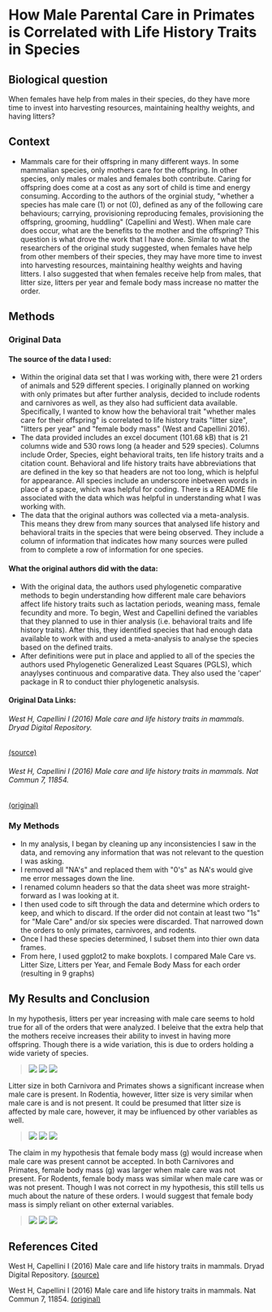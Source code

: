 # How Male Parental Care in Primates is Correlated with Life History Traits in Species
## Biological question
When females have help from males in their species, do they have more time to invest into harvesting resources, maintaining healthy weights, and having litters?

## Context
-  Mammals care for their offspring in many different ways. In some mammalian species, only mothers care for the offspring. In other species, only males or males and females both contribute. Caring for offspring does come at a cost as any sort of child is time and energy consuming. According to the authors of the orginial study, "whether a species has male care (1) or not (0), defined as any of the following care behaviours; carrying, provisioning reproducing females, provisioning the offspring, grooming, huddling" (Capellini and West). When male care does occur, what are the benefits to the mother and the offspring? This question is what drove the work that I have done. Similar to what the researchers of the original study suggested, when females have help from other members of their species, they may have more time to invest into harvesting resources, maintaining healthy weights and having litters. I also suggested that when females receive help from males, that litter size, litters per year and female body mass increase no matter the order.

## Methods
### Original Data
#### The source of the data I used:
- Within the original data set that I was working with, there were 21 orders of animals and 529 different species. I originally planned on working with only primates but after further analysis, decided to include rodents and carnivores as well, as they also had sufficient data available. Specifically, I wanted to know how the behavioral trait "whether males care for their offspring" is correlated to life history traits "litter size", "litters per year" and "female body mass" (West and Capellini 2016). 
- The data provided includes an excel document (101.68 kB) that is 21 columns wide and 530 rows long (a header and 529 species). Columns include Order, Species, eight behavioral traits, ten life history traits and a citation count. Behavioral and life history traits have abbreviations that are defined in the key so that headers are not too long, which is helpful for appearance. All species include an underscore inbetween words in place of a space, which was helpful for coding. There is a README file associated with the data which was helpful in understanding what I was working with.
- The data that the original authors was collected via a meta-analysis. This means they drew from many sources that analysed life history and behavioral traits in the species that were being observed. They include a column of information that indicates how many sources were pulled from to complete a row of information for one species.
#### What the original authors did with the data:
- With the original data, the authors used phylogenetic comparative methods to begin understanding how different male care behaviors affect life history traits such as lactation periods, weaning mass, female fecundity and more. To begin, West and Capellini defined the variables that they planned to use in thier analysis (i.e. behavioral traits and life history traits). After this, they identified species that had enough data available to work with and used a meta-analysis to analyse the species based on the defined traits.
- After definitions were put in place and applied to all of the species the authors used Phylogenetic Generalized Least Squares (PGLS), which anaylyses continuous and comparative data. They also used the 'caper' package in R to conduct thier phylogenetic analsysis.

#### Original Data Links: 
###### West H, Capellini I (2016) Male care and life history traits in mammals. Dryad Digital Repository.
[(source)](https://datadryad.org/stash/dataset/doi:10.5061/dryad.j909k)

###### West H, Capellini I (2016) Male care and life history traits in mammals. Nat Commun 7, 11854.
[(original)](https://www.nature.com/articles/ncomms11854)


### My Methods
- In my analysis, I began by cleaning up any inconsistencies I saw in the data, and removing any information that was not relevant to the question I was asking.
- I removed all "NA's" and replaced them with "0's" as NA's would give me error messages down the line.
- I renamed column headers so that the data sheet was more straight-forward as I was looking at it.
- I then used code to sift through the data and determine which orders to keep, and which to discard. If the order did not contain at least two "1s" for "Male Care" and/or six species were discarded. That narrowed down the orders to only primates, carnivores, and rodents.
- Once I had these species determined, I subset them into thier own data frames.
- From here, I used ggplot2 to make boxplots. I compared Male Care vs. Litter Size, Litters per Year, and Female Body Mass for each order (resulting in 9 graphs)


## My Results and Conclusion
In my hypothesis, litters per year increasing with male care seems to hold true for all of the orders that were analyzed. I beleive that the extra help that the mothers receive increases their ability to invest in having more offspring. Though there is a wide variation, this is due to orders holding a wide variety of species.
>![](https://github.com/allieoleary/CompBioLabsAndHomework/blob/master/IndepProj/Images/LyPCarnivora.jpeg)
>![](https://github.com/allieoleary/CompBioLabsAndHomework/blob/master/IndepProj/Images/LpYPrimates.jpeg)
>![](https://github.com/allieoleary/CompBioLabsAndHomework/blob/master/IndepProj/Images/LpYRodentia.jpeg)


Litter size in both Carnivora and Primates shows a significant increase when male care is present. In Rodentia, however, litter size is very similar when male care is and is not present. It could be presumed that litter size is affected by male care, however, it may be influenced by other variables as well.
>![](https://github.com/allieoleary/CompBioLabsAndHomework/blob/master/IndepProj/Images/LSCarnivora.jpeg)
>![](https://github.com/allieoleary/CompBioLabsAndHomework/blob/master/IndepProj/Images/LSPrimates.jpeg)
>![](https://github.com/allieoleary/CompBioLabsAndHomework/blob/master/IndepProj/Images/LSRodentia.jpeg)



The claim in my hypothesis that female body mass (g) would increase when male care was present cannot be accepted. In both Carnivores and Primates, female body mass (g) was larger when male care was not present. For Rodents, female body mass was similar when male care was or was not present. Though I was not correct in my hypothesis, this still tells us much about the nature of these orders. I would suggest that female body mass is simply reliant on other external variables. 
>![](https://github.com/allieoleary/CompBioLabsAndHomework/blob/master/IndepProj/Images/FBMCarnivora.jpeg)
>![](https://github.com/allieoleary/CompBioLabsAndHomework/blob/master/IndepProj/Images/FBMPrimates.jpeg)
>![](https://github.com/allieoleary/CompBioLabsAndHomework/blob/master/IndepProj/Images/FBMRodentia.jpeg)



## References Cited
West H, Capellini I (2016) Male care and life history traits in mammals. Dryad Digital Repository.
[(source)](https://datadryad.org/stash/dataset/doi:10.5061/dryad.j909k)

West H, Capellini I (2016) Male care and life history traits in mammals. Nat Commun 7, 11854.
[(original)](https://www.nature.com/articles/ncomms11854)

